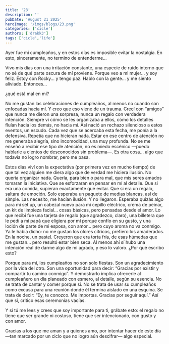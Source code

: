 ```yaml
---
title: '23'
description: ''
pubDate: 'August 21 2025'
heroImage: '/imgs/blogs/23.png'
categories: ['cicle']
authors: ['drakk3']
tags: ['cicle','life']
---
```


Ayer fue mi cumpleaños, y en estos días es imposible evitar la nostalgia.
En esto, sinceramente, no termino de entenderme…

Vivo mis días con una irritación constante, una especie de ruido interno que no sé de qué parte oscura de mí proviene. Porque veo a mi mujer… y soy feliz. Estoy con Rocky… y tengo paz. Hablo con la gente… y me siento aliviado.
Entonces… 

¿qué está mal en mí?

No me gustan las celebraciones de cumpleaños, al menos no cuando son enfocadas hacia mí. Y creo que eso viene de un trauma. Crecí con “amigos” que nunca me dieron una sorpresa, nunca un regalo con verdadera intención. Siempre vi cómo se les organizaba a ellos, cómo los detalles fluían hacia los demás, no hacia mí. Así nació un rechazo silencioso a estos eventos, un escudo.
Cada vez que se acercaba esta fecha, me ponía a la defensiva. Repetía que no hicieran nada. Estar en ese centro de atención no me generaba alegría, sino incomodidad, una muy profunda. No se me enseñó a recibir ese tipo de atención, no es miedo escénico —puedo hablarle a cientos de desconocidos sin problema—. Es otra cosa… algo que todavía no logro nombrar, pero me pasa.

Estos dias viví con la expectativa (por primera vez en mucho tiempo) de que tal vez alguien me diera algo que de verdad me hiciera ilusión. No quería organizar nada. Quería, para bien o para mal, que mis seres amados tomaran la iniciativa. Que se esforzaran en pensar en mí al detalle. Que si era una comida, supieran exactamente qué evitar. Que si era un regalo, saltara de emoción.
Solo esperaba un paquete de medias blancas, así de simple. Las necesito, me hacían ilusión. Y no llegaron.
Esperaba quizás algo para mi set up, un cabezal nuevo para mi cepillo eléctrico, crema de peinar, un kit de limpieza facial… cosas básicas, pero pensadas desde el amor. Lo que recibí fue una tarjeta de regalo (que agradezco, claro), una billetera que le pedí a mi papá que eligiera por mí porque confío en su gusto, y una loción de parte de mi esposa, con amor… pero cuyo aroma no va conmigo. Ya le había dicho: no me gustan los olores cítricos, prefiero los amaderados.
En la noche, un pastel. Creyeron que era torta fría, de esas húmedas que me gustan… pero resultó estar bien seca. Al menos ahí sí hubo una intención real de darme algo de mi agrado, y eso lo valoro.
¿Por qué escribo esto?

Porque para mí, los cumpleaños no son solo fiestas. Son un agradecimiento por la vida del otro. Son una oportunidad para decir: “Gracias por existir y compartir tu camino conmigo”. Y demostrarlo implica ofrecerle al cumpleañero un día planeado con esmero, al detalle, según su esencia.
No se trata de cantar y comer porque sí.
No se trata de usar su cumpleaños como excusa para una reunión donde él termina aislado en una esquina.
Se trata de decir: “Ey, te conozco. Me importas. Gracias por seguir aquí.”
Así que sí, critico esas ceremonias vacías.

Y si tú me lees y crees que soy importante para ti, grábate esto: el regalo no tiene que ser grande ni costoso,
tiene que ser intencionado, con gusto y con amor.

Gracias a los que me aman y a quienes amo, por intentar hacer de este día —tan marcado por un ciclo que no logro aún descifrar— algo especial.
